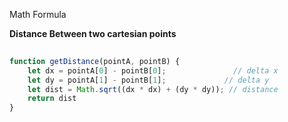 Math Formula

**Distance Between two cartesian points**

```javascript
        
function getDistance(pointA, pointB) {
    let dx = pointA[0] - pointB[0];               // delta x
    let dy = pointA[1] - pointB[1];             // delta y
    let dist = Math.sqrt((dx * dx) + (dy * dy)); // distance
    return dist
}
```




